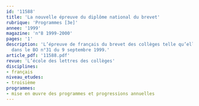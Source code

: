 ```yaml
---
id: '11588'
title: 'La nouvelle épreuve du diplôme national du brevet'
rubrique: 'Programmes [3e]'
annee: '1999'
magazine: 'n°8 1999-2000'
pages: '1'
description: 'L’épreuve de français du brevet des collèges telle qu’elle est définie
  dans le BO n°31 du 9 septembre 1999.'
article_pdf: '11588.pdf'
revue: 'L’école des lettres des collèges'
disciplines:
- français
niveau_etudes:
- troisième
programmes:
- mise en œuvre des programmes et progressions annuelles
---
```

